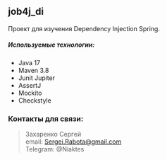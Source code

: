 ## job4j_di

Проект для изучения Dependency Injection Spring.

##### Используемые технологии:
* Java 17
* Maven 3.8
* Junit Jupiter
* AssertJ
* Mockito
* Checkstyle

### Контакты для связи: 
> Захаренко Сергей <br>
email: Sergei.Rabota@gmail.com <br>
Telegram: @Niaktes <br>